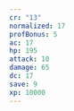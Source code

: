 ```yaml
---
cr: "13"
normalized: 17
profBonus: 5
ac: 17
hp: 195
attack: 10
damage: 65
dc: 17
save: 9
xp: 10000
---
```

